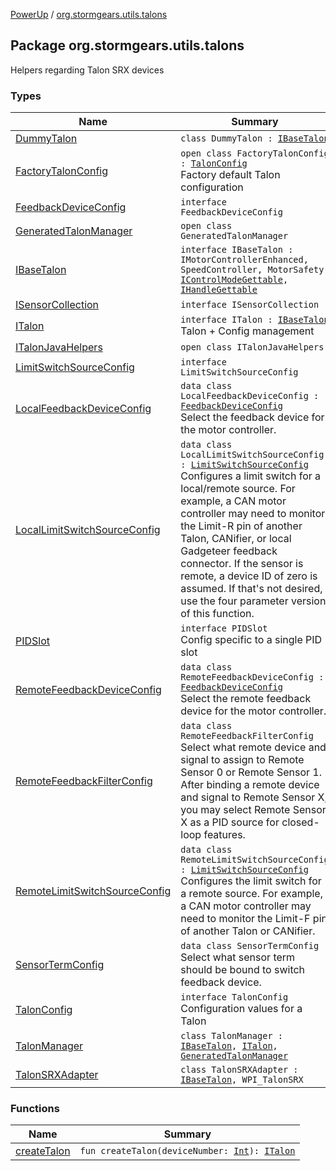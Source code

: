 [PowerUp](../index.md) / [org.stormgears.utils.talons](./index.md)

## Package org.stormgears.utils.talons

Helpers regarding Talon SRX devices

### Types

| Name | Summary |
|---|---|
| [DummyTalon](-dummy-talon/index.md) | `class DummyTalon : `[`IBaseTalon`](-i-base-talon/index.md) |
| [FactoryTalonConfig](-factory-talon-config/index.md) | `open class FactoryTalonConfig : `[`TalonConfig`](-talon-config/index.md)<br>Factory default Talon configuration |
| [FeedbackDeviceConfig](-feedback-device-config.md) | `interface FeedbackDeviceConfig` |
| [GeneratedTalonManager](-generated-talon-manager/index.md) | `open class GeneratedTalonManager` |
| [IBaseTalon](-i-base-talon/index.md) | `interface IBaseTalon : IMotorControllerEnhanced, SpeedController, MotorSafety, `[`IControlModeGettable`](-i-talon-java-helpers/__-d-o_-n-o-t_-u-s-e_-o-r_-y-o-u_-w-i-l-l_-b-e_-f-i-r-e-d/-i-control-mode-gettable/index.md)`, `[`IHandleGettable`](-i-talon-java-helpers/__-d-o_-n-o-t_-u-s-e_-o-r_-y-o-u_-w-i-l-l_-b-e_-f-i-r-e-d/-i-handle-gettable/index.md) |
| [ISensorCollection](-i-sensor-collection/index.md) | `interface ISensorCollection` |
| [ITalon](-i-talon/index.md) | `interface ITalon : `[`IBaseTalon`](-i-base-talon/index.md)<br>Talon + Config management |
| [ITalonJavaHelpers](-i-talon-java-helpers/index.md) | `open class ITalonJavaHelpers` |
| [LimitSwitchSourceConfig](-limit-switch-source-config.md) | `interface LimitSwitchSourceConfig` |
| [LocalFeedbackDeviceConfig](-local-feedback-device-config/index.md) | `data class LocalFeedbackDeviceConfig : `[`FeedbackDeviceConfig`](-feedback-device-config.md)<br>Select the feedback device for the motor controller. |
| [LocalLimitSwitchSourceConfig](-local-limit-switch-source-config/index.md) | `data class LocalLimitSwitchSourceConfig : `[`LimitSwitchSourceConfig`](-limit-switch-source-config.md)<br>Configures a limit switch for a local/remote source. For example, a CAN motor controller may need to monitor the Limit-R pin of another Talon, CANifier, or local Gadgeteer feedback connector. If the sensor is remote, a device ID of zero is assumed. If that's not desired, use the four parameter version of this function. |
| [PIDSlot](-p-i-d-slot/index.md) | `interface PIDSlot`<br>Config specific to a single PID slot |
| [RemoteFeedbackDeviceConfig](-remote-feedback-device-config/index.md) | `data class RemoteFeedbackDeviceConfig : `[`FeedbackDeviceConfig`](-feedback-device-config.md)<br>Select the remote feedback device for the motor controller. |
| [RemoteFeedbackFilterConfig](-remote-feedback-filter-config/index.md) | `data class RemoteFeedbackFilterConfig`<br>Select what remote device and signal to assign to Remote Sensor 0 or Remote Sensor 1. After binding a remote device and signal to Remote Sensor X, you may select Remote Sensor X as a PID source for closed-loop features. |
| [RemoteLimitSwitchSourceConfig](-remote-limit-switch-source-config/index.md) | `data class RemoteLimitSwitchSourceConfig : `[`LimitSwitchSourceConfig`](-limit-switch-source-config.md)<br>Configures the limit switch for a remote source. For example, a CAN motor controller may need to monitor the Limit-F pin of another Talon or CANifier. |
| [SensorTermConfig](-sensor-term-config/index.md) | `data class SensorTermConfig`<br>Select what sensor term should be bound to switch feedback device. |
| [TalonConfig](-talon-config/index.md) | `interface TalonConfig`<br>Configuration values for a Talon |
| [TalonManager](-talon-manager/index.md) | `class TalonManager : `[`IBaseTalon`](-i-base-talon/index.md)`, `[`ITalon`](-i-talon/index.md)`, `[`GeneratedTalonManager`](-generated-talon-manager/index.md) |
| [TalonSRXAdapter](-talon-s-r-x-adapter/index.md) | `class TalonSRXAdapter : `[`IBaseTalon`](-i-base-talon/index.md)`, WPI_TalonSRX` |

### Functions

| Name | Summary |
|---|---|
| [createTalon](create-talon.md) | `fun createTalon(deviceNumber: `[`Int`](https://kotlinlang.org/api/latest/jvm/stdlib/kotlin/-int/index.html)`): `[`ITalon`](-i-talon/index.md) |
